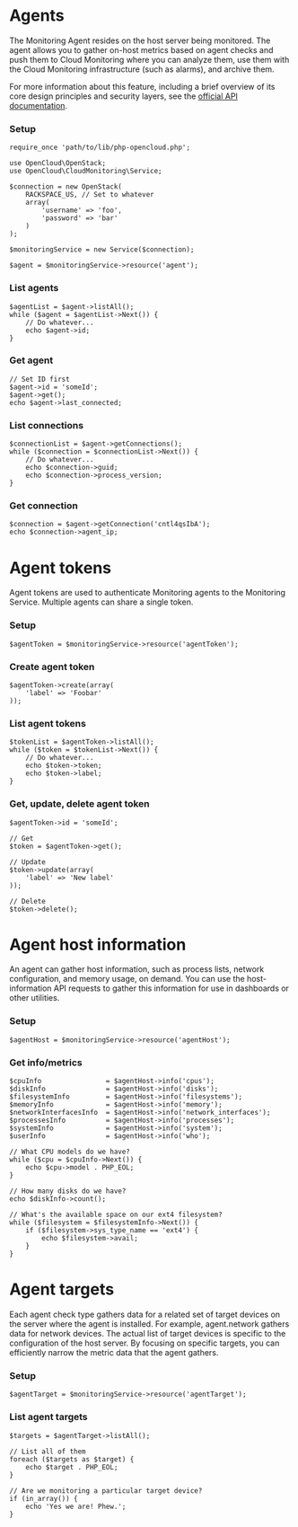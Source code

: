 # Agents

The Monitoring Agent resides on the host server being monitored. The agent allows you to gather on-host metrics based on agent checks and push them to Cloud Monitoring where you can analyze them, use them with the Cloud Monitoring infrastructure (such as alarms), and archive them.

For more information about this feature, including a brief overview of its core design principles and security layers, see the [official API documentation](http://docs.rackspace.com/cm/api/v1.0/cm-devguide/content/service-agent.html).

### Setup

```
require_once 'path/to/lib/php-opencloud.php';

use OpenCloud\OpenStack;
use OpenCloud\CloudMonitoring\Service;

$connection = new OpenStack(
	RACKSPACE_US, // Set to whatever
	array(
		'username' => 'foo',
		'password' => 'bar'
	)
);

$monitoringService = new Service($connection);

$agent = $monitoringService->resource('agent');
```

### List agents
```
$agentList = $agent->listAll();
while ($agent = $agentList->Next()) {
	// Do whatever...
	echo $agent->id;
}

```

### Get agent

```
// Set ID first
$agent->id = 'someId';
$agent->get();
echo $agent->last_connected;
```

### List connections

```
$connectionList = $agent->getConnections();
while ($connection = $connectionList->Next()) {
	// Do whatever...
	echo $connection->guid;
	echo $connection->process_version;
}
```

### Get connection
```
$connection = $agent->getConnection('cntl4qsIbA');
echo $connection->agent_ip;
```

# Agent tokens

Agent tokens are used to authenticate Monitoring agents to the Monitoring Service. Multiple agents can share a single token.

### Setup
```
$agentToken = $monitoringService->resource('agentToken');
```
### Create agent token
```
$agentToken->create(array(
	'label' => 'Foobar'
));
```

### List agent tokens
```
$tokenList = $agentToken->listAll();
while ($token = $tokenList->Next()) {
	// Do whatever...
	echo $token->token;
	echo $token->label;
}
```

### Get, update, delete agent token
```
$agentToken->id = 'someId';

// Get
$token = $agentToken->get();

// Update
$token->update(array(
	'label' => 'New label'
));

// Delete
$token->delete();
```

# Agent host information

An agent can gather host information, such as process lists, network configuration, and memory usage, on demand. You can use the host-information API requests to gather this information for use in dashboards or other utilities.

### Setup
```
$agentHost = $monitoringService->resource('agentHost');
```
### Get info/metrics
```
$cpuInfo 				= $agentHost->info('cpus');
$diskInfo				= $agentHost->info('disks');
$filesystemInfo 		= $agentHost->info('filesystems'); 
$memoryInfo 			= $agentHost->info('memory'); 
$networkInterfacesInfo	= $agentHost->info('network_interfaces');
$processesInfo			= $agentHost->info('processes');
$systemInfo 			= $agentHost->info('system'); 
$userInfo				= $agentHost->info('who');

// What CPU models do we have?
while ($cpu = $cpuInfo->Next()) {
	echo $cpu->model . PHP_EOL;
}

// How many disks do we have?
echo $diskInfo->count();

// What's the available space on our ext4 filesystem?
while ($filesystem = $filesystemInfo->Next()) {
	if ($filesystem->sys_type_name == 'ext4') {
		echo $filesystem->avail;
	}
}
```

# Agent targets

Each agent check type gathers data for a related set of target devices on the server where the agent is installed. For example, agent.network gathers data for network devices. The actual list of target devices is specific to the configuration of the host server. By focusing on specific targets, you can efficiently narrow the metric data that the agent gathers.

### Setup
```
$agentTarget = $monitoringService->resource('agentTarget');
```
### List agent targets
```
$targets = $agentTarget->listAll();

// List all of them
foreach ($targets as $target) {
	echo $target . PHP_EOL;
}

// Are we monitoring a particular target device?
if (in_array()) {
	echo 'Yes we are! Phew.';
} 

```